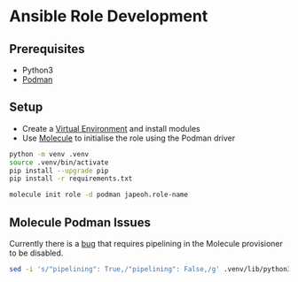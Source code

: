 # Ansible Role Development

## Prerequisites

*   Python3
*   [Podman](https://podman.io/)

## Setup

*   Create a [Virtual Environment](https://docs.python.org/3/tutorial/venv.html) and install modules
*   Use [Molecule](https://molecule.readthedocs.io) to initialise the role using the Podman driver

```bash
python -m venv .venv
source .venv/bin/activate
pip install --upgrade pip
pip install -r requirements.txt
```

```bash
molecule init role -d podman japeoh.role-name
```

## Molecule Podman Issues

Currently there is a [bug](https://github.com/ansible-community/molecule/issues/2585) that requires pipelining in 
the Molecule provisioner to be disabled.

```bash
sed -i 's/"pipelining": True,/"pipelining": False,/g' .venv/lib/python3.7/site-packages/molecule/provisioner/ansible.py
```
